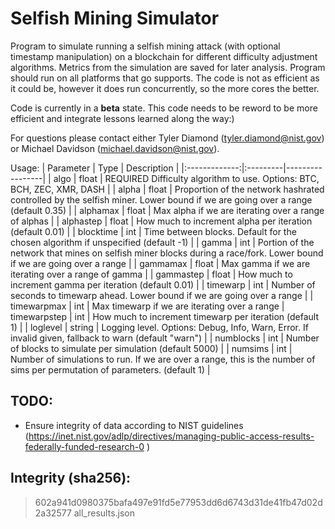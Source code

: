 # Selfish Mining Simulator

Program to simulate running a selfish mining attack (with optional timestamp manipulation) on a blockchain for different difficulty adjustment algorithms. Metrics from the simulation are saved for later analysis. Program should run on all platforms that go supports. The code is not as efficient as it could be, however it does run concurrently, so the more cores the better.

Code is currently in a **beta** state. This code needs to be reword to be more efficient and integrate lessons learned along the way:)

For questions please contact either Tyler Diamond (tyler.diamond@nist.gov) or Michael Davidson (michael.davidson@nist.gov).

Usage:
 |   Parameter   |   Type   |   Description   |
 |:-------------:|:---------|-----------------|
 | algo | float |  REQUIRED Difficulty algorithm to use. Options: BTC, BCH, ZEC, XMR, DASH |
 | alpha | float | Proportion of the network hashrated controlled by the selfish miner. Lower bound if we are going over a range (default 0.35) |
 | alphamax | float | Max alpha if we are iterating over a range of alphas |
 | alphastep | float |  How much to increment alpha per iteration (default 0.01) |
 | blocktime | int | Time between blocks. Default for the chosen algorithm if unspecified (default -1) |
 | gamma | int | Portion of the network that mines on selfish miner blocks during a race/fork. Lower bound if we are going over a range |
 | gammamax | float | Max gamma if we are iterating over a range of gamma |
 | gammastep | float |  How much to increment gamma per iteration (default 0.01) |
 | timewarp | int | Number of seconds to timewarp ahead. Lower bound if we are going over a range |
 | timewarpmax | int | Max timewarp if we are iterating over a range
 | timewarpstep | int | How much to increment timewarp per iteration (default 1) |
  | loglevel | string | Logging level. Options: Debug, Info, Warn, Error. If invalid given, fallback to warn (default "warn") |
  | numblocks | int | Number of blocks to simulate per simulation (default 5000) |
  | numsims | int |  Number of simulations to run. If we are over a range, this is the number of sims per permutation of parameters. (default 1) |
       
## TODO:
- Ensure integrity of data according to NIST guidelines (https://inet.nist.gov/adlp/directives/managing-public-access-results-federally-funded-research-0 )

## Integrity (sha256):
> 602a941d0980375bafa497e91fd5e77953dd6d6743d31de41fb47d02d2a32577  all_results.json
